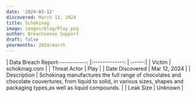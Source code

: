 ```yaml
---
date: '2024-03-12'
discovered: March 12, 2024
title: Schokinag
image: images/blog/Play.png
author: Breachsense Support
draft: false
yearmonths: 2024/march
---
```


| Data Breach Report------------:     |:-------------:    | :-----:|
| Victim      | schokinag.com      | 
| Threat Actor      | Play      | 
| Date Discovered      | Mar 12, 2024      | 
| Description      | Schokinag manufactures the full range of chocolates and chocolate couvertures, from liquid to solid, in various sizes, shapes and packaging types,as well as liquid compounds.      | 
| Leak Size      | Unknown      | 

